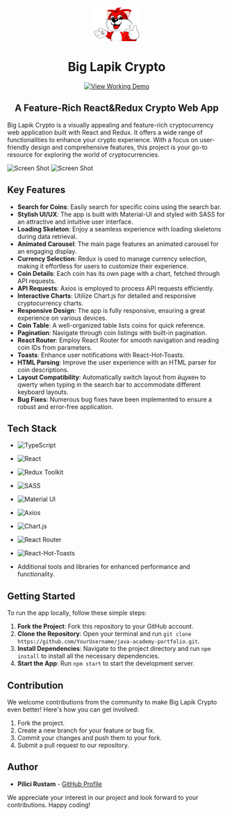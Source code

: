 <p align="center">
  <a href="https://github.com/Unique-Character-Sequence/java-academy-portfolio">
    <img src="https://github.com/Unique-Character-Sequence/pet_crypto/blob/main/src/features/Header/big%20lapik.png" alt="Logo" height="80">
  </a>

  <h1 align="center">Big Lapik Crypto</h1>

<p align="center">
  <a href="https://big-lapik-crypto.netlify.app">
    <img src="https://img.shields.io/badge/-View Working Demo-2B9348?style=for-the-badge" alt="View Working Demo"/>
  </a>
</p>

<h2 align="center">A Feature-Rich React&Redux Crypto Web App</h2>

Big Lapik Crypto is a visually appealing and feature-rich cryptocurrency web application built with React and Redux. It offers a wide range of functionalities to enhance your crypto experience. With a focus on user-friendly design and comprehensive features, this project is your go-to resource for exploring the world of cryptocurrencies.

![Screen Shot](https://i.imgur.com/69oqp3M.png)
![Screen Shot](https://i.imgur.com/yZiPoOA.png)

## Key Features

- **Search for Coins**: Easily search for specific coins using the search bar.
- **Stylish UI/UX**: The app is built with Material-UI and styled with SASS for an attractive and intuitive user interface.
- **Loading Skeleton**: Enjoy a seamless experience with loading skeletons during data retrieval.
- **Animated Carousel**: The main page features an animated carousel for an engaging display.
- **Currency Selection**: Redux is used to manage currency selection, making it effortless for users to customize their experience.
- **Coin Details**: Each coin has its own page with a chart, fetched through API requests.
- **API Requests**: Axios is employed to process API requests efficiently.
- **Interactive Charts**: Utilize Chart.js for detailed and responsive cryptocurrency charts.
- **Responsive Design**: The app is fully responsive, ensuring a great experience on various devices.
- **Coin Table**: A well-organized table lists coins for quick reference.
- **Pagination**: Navigate through coin listings with built-in pagination.
- **React Router**: Employ React Router for smooth navigation and reading coin IDs from parameters.
- **Toasts**: Enhance user notifications with React-Hot-Toasts.
- **HTML Parsing**: Improve the user experience with an HTML parser for coin descriptions.
- **Layout Compatibility**: Automatically switch layout from йцукен to qwerty when typing in the search bar to accommodate different keyboard layouts.
- **Bug Fixes**: Numerous bug fixes have been implemented to ensure a robust and error-free application.

## Tech Stack
- ![TypeScript](https://img.shields.io/badge/-TypeScript-007ACC?style=for-the-badge&logo=typescript&logoColor=white)
- ![React](https://img.shields.io/badge/-React-61DAFB?style=for-the-badge&logo=react&logoColor=white)
- ![Redux Toolkit](https://img.shields.io/badge/-Redux_Toolkit-764ABC?style=for-the-badge&logo=redux&logoColor=white)
- ![SASS](https://img.shields.io/badge/-SASS-CC6699?style=for-the-badge&logo=sass&logoColor=white)
- ![Material UI](https://img.shields.io/badge/-Material_UI-0081CB?style=for-the-badge&logo=material-ui&logoColor=white)
- ![Axios](https://img.shields.io/badge/-Axios-61DAFB?style=for-the-badge&logo=axios&logoColor=white)
- ![Chart.js](https://img.shields.io/badge/-Chart.js-FF5733?style=for-the-badge&logo=chart.js&logoColor=white)
- ![React Router](https://img.shields.io/badge/-React_Router-CA4245?style=for-the-badge&logo=react-router&logoColor=white)
- ![React-Hot-Toasts](https://img.shields.io/badge/-React--Hot--Toasts-61DAFB?style=for-the-badge&logo=react&logoColor=white&color=2B9348)

- Additional tools and libraries for enhanced performance and functionality.


## Getting Started

To run the app locally, follow these simple steps:

1. **Fork the Project**: Fork this repository to your GitHub account.
2. **Clone the Repository**: Open your terminal and run `git clone https://github.com/YourUsername/java-academy-portfolio.git`.
3. **Install Dependencies**: Navigate to the project directory and run `npm install` to install all the necessary dependencies.
4. **Start the App**: Run `npm start` to start the development server.

## Contribution

We welcome contributions from the community to make Big Lapik Crypto even better! Here's how you can get involved:

1. Fork the project.
2. Create a new branch for your feature or bug fix.
3. Commit your changes and push them to your fork.
4. Submit a pull request to our repository.

## Author

* **Pilici Rustam** - [GitHub Profile](https://github.com/Unique-Character-Sequence)

We appreciate your interest in our project and look forward to your contributions. Happy coding!
